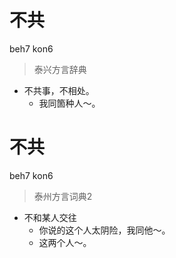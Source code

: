 # 不共
beh7 kon6
> 泰兴方言辞典
- 不共事，不相处。
  - 我同箇种人～。

# 不共
beh7 kon6
> 泰州方言词典2
- 不和某人交往
  - 你说的这个人太阴险，我同他～。
  - 这两个人～。
